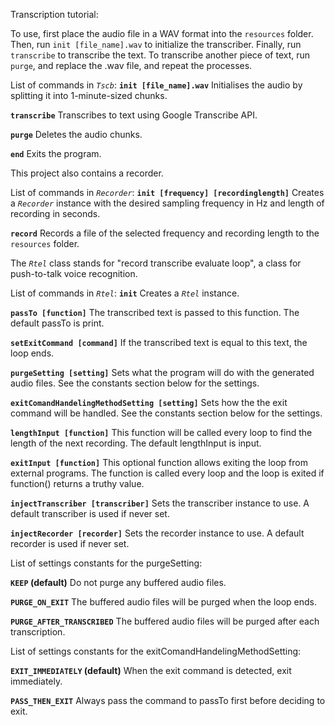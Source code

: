 Transcription tutorial:

To use, first place the audio file in a WAV format into the `resources` folder. Then, run `init [file_name].wav` to initialize the transcriber. Finally, run `transcribe` to transcribe the text. To transcribe another piece of text, run `purge`, and replace the .wav file, and repeat the processes.

List of commands in *`Tscb`*:
**`init [file_name].wav`**
Initialises the audio by splitting it into 1-minute-sized chunks.

**`transcribe`**
Transcribes to text using Google Transcribe API.

**`purge`**
Deletes the audio chunks.

**`end`**
Exits the program.

This project also contains a recorder.

List of commands in *`Recorder`*:
**`init [frequency] [recordinglength]`**
Creates a *`Recorder`* instance with the desired sampling frequency in Hz and length of recording in seconds.

**`record`**
Records a file of the selected frequency and recording length to the `resources` folder.

The *`Rtel`* class stands for "record transcribe evaluate loop", a class for push-to-talk voice recognition.

List of commands in *`Rtel`*:
**`init`**
Creates a *`Rtel`* instance.

**`passTo [function]`**
The transcribed text is passed to this function. The default passTo is print.

**`setExitCommand [command]`**
If the transcribed text is equal to this text, the loop ends.

**`purgeSetting [setting]`**
Sets what the program will do with the generated audio files. See the constants section below for the settings.

**`exitComandHandelingMethodSetting [setting]`**
Sets how the the exit command will be handled. See the constants section below for the settings.

**`lengthInput [function]`**
This function will be called every loop to find the length of the next recording. The default lengthInput is input.

**`exitInput [function]`**
This optional function allows exiting the loop from external programs. The function is called every loop and the loop is exited if function() returns a truthy value.

**`injectTranscriber [transcriber]`**
Sets the transcriber instance to use. A default transcriber is used if never set.

**`injectRecorder [recorder]`**
Sets the recorder instance to use. A default recorder is used if never set.

List of settings constants for the purgeSetting:

**`KEEP` (default)**
Do not purge any buffered audio files.

**`PURGE_ON_EXIT`**
The buffered audio files will be purged when the loop ends.

**`PURGE_AFTER_TRANSCRIBED`**
The buffered audio files will be purged after each transcription.

List of settings constants for the exitComandHandelingMethodSetting:

**`EXIT_IMMEDIATELY` (default)**
When the exit command is detected, exit immediately.

**`PASS_THEN_EXIT`**
Always pass the command to passTo first before deciding to exit.
